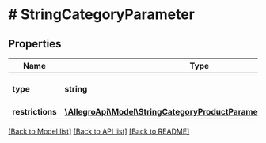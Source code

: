 # # StringCategoryParameter

## Properties

Name | Type | Description | Notes
------------ | ------------- | ------------- | -------------
**type** | **string** |  | [default to 'string']
**restrictions** | [**\AllegroApi\Model\StringCategoryProductParameterAllOfRestrictions**](StringCategoryProductParameterAllOfRestrictions.md) |  | [optional]

[[Back to Model list]](../../README.md#models) [[Back to API list]](../../README.md#endpoints) [[Back to README]](../../README.md)
